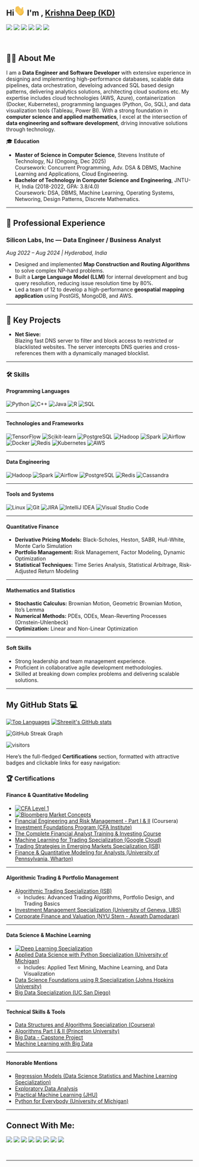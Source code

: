 ## Hi<img src="https://raw.githubusercontent.com/ABSphreak/ABSphreak/master/gifs/Hi.gif" width="30px"> I'm , [Krishna Deep (KD)][website]

[<img height="30" src="https://img.shields.io/badge/website-000000?style=for-the-badge&logo=About.me&logoColor=white" />][website]
[<img height="30" src="https://img.shields.io/badge/twitter-%231DA1F2.svg?&style=for-the-badge&logo=twitter&logoColor=white" />][twitter]
[<img height="30" src = "https://img.shields.io/badge/Youtube-%23E4405F.svg?&style=for-the-badge&logo=Youtube&logoColor=white">][youtube]
[<img height="30" src="https://img.shields.io/badge/LinkedIn-0077B5?style=for-the-badge&logo=linkedin&logoColor=white" />][linkedin]
[<img height="30" src="https://img.shields.io/badge/dev.to-0A0A0A?style=for-the-badge&logo=dev" />][devto]
[<img height="30" src="https://img.shields.io/badge/Gmail-D14836?style=for-the-badge&logo=gmail&logoColor=white" />][gmail]

<br />

## 👩‍💻 About Me 

I am a **Data Engineer and Software Developer** with extensive experience in designing and implementing high-performance databases, scalable data pipelines, data orchestration, develoing advanced SQL based design patterns, delivering analytics solutions, architecting cloud soutions etc. My expertise includes cloud technologies (AWS, Azure), containerization (Docker, Kubernetes), programming languages (Python, Go, SQL), and data visualization tools (Tableau, Power BI). With a strong foundation in **computer science and applied mathematics**, I excel at the intersection of **data engineering and software development**, driving innovative solutions through technology.

🎓 **Education**  
- **Master of Science in Computer Science**, Stevens Institute of Technology, NJ (Ongoing, Dec 2025)  
  Coursework: Concurrent Programming, Adv. DSA & DBMS, Machine Learning and Applications, Cloud Engineering.  
- **Bachelor of Technology in Computer Science and Engineering**, JNTU-H, India (2018-2022, GPA: 3.8/4.0)  
  Coursework: DSA, DBMS, Machine Learning, Operating Systems, Networing, Design Patterns, Discrete Mathematics.   

---

## 🏢 Professional Experience  

### **Silicon Labs, Inc** — Data Engineer / Business Analyst  
*Aug 2022 – Aug 2024 | Hyderabad, India*  
- Designed and implemented **Map Construction and Routing Algorithms** to solve complex NP-hard problems.  
- Built a **Large Language Model (LLM)** for internal development and bug query resolution, reducing issue resolution time by 80%.  
- Led a team of 12 to develop a high-performance **geospatial mapping application** using PostGIS, MongoDB, and AWS.

---

## 🚀 Key Projects  

- **Net Sieve:**  
  Blazing fast DNS server to filter and block access to restricted or blacklisted websites. The server intercepts DNS queries and cross-references them with a dynamically managed blocklist.
 
---

### 🛠 Skills

#### **Programming Languages**
![Python](https://img.shields.io/badge/Python-05122A?style=flat&logo=python&logoColor=2C2255)
![C++](https://img.shields.io/badge/C%2B%2B-05122A?style=flat&logo=c%2B%2B&logoColor=2C2255)
![Java](https://img.shields.io/badge/Java-05122A?style=flat&logo=java&logoColor=FFA518)
![R](https://img.shields.io/badge/R-05122A?style=flat&logo=r&logoColor=2C2255)
![SQL](https://img.shields.io/badge/SQL-05122A?style=flat&logo=postgresql)

---

#### **Technologies and Frameworks**
![TensorFlow](https://img.shields.io/badge/TensorFlow-05122A?style=flat&logo=tensorflow)
![Scikit-learn](https://img.shields.io/badge/Scikit--learn-05122A?style=flat&logo=scikit-learn)
![PostgreSQL](https://img.shields.io/badge/PostgreSQL-05122A?style=flat&logo=postgresql)
![Hadoop](https://img.shields.io/badge/Hadoop-05122A?style=flat&logo=apache-hadoop)
![Spark](https://img.shields.io/badge/Spark-05122A?style=flat&logo=apache-spark)
![Airflow](https://img.shields.io/badge/Airflow-05122A?style=flat&logo=apache-airflow)
![Docker](https://img.shields.io/badge/Docker-05122A?style=flat&logo=docker)
![Redis](https://img.shields.io/badge/Redis-05122A?style=flat&logo=redis)
![Kubernetes](https://img.shields.io/badge/Kubernetes-05122A?style=flat&logo=kubernetes)
![AWS](https://img.shields.io/badge/AWS-05122A?style=flat&logo=amazon-aws)

---

#### **Data Engineering**
![Hadoop](https://img.shields.io/badge/Hadoop-05122A?style=flat&logo=apache-hadoop)
![Spark](https://img.shields.io/badge/Spark-05122A?style=flat&logo=apache-spark)
![Airflow](https://img.shields.io/badge/Airflow-05122A?style=flat&logo=apache-airflow)
![PostgreSQL](https://img.shields.io/badge/PostgreSQL-05122A?style=flat&logo=postgresql)
![Redis](https://img.shields.io/badge/Redis-05122A?style=flat&logo=redis)
![Cassandra](https://img.shields.io/badge/Cassandra-05122A?style=flat&logo=apache-cassandra)

---

#### **Tools and Systems**
![Linux](https://img.shields.io/badge/Linux-05122A?style=flat&logo=linux)
![Git](https://img.shields.io/badge/Git-05122A?style=flat&logo=git)
![JIRA](https://img.shields.io/badge/JIRA-05122A?style=flat&logo=jira)
![IntelliJ IDEA](https://img.shields.io/badge/IntelliJ%20IDEA-05122A?style=flat&logo=intellij-idea)
![Visual Studio Code](https://img.shields.io/badge/Visual%20Studio%20Code-05122A?style=flat&logo=visual-studio-code)

---
#### **Quantitative Finance**
- **Derivative Pricing Models:** Black-Scholes, Heston, SABR, Hull-White, Monte Carlo Simulation  
- **Portfolio Management:** Risk Management, Factor Modeling, Dynamic Optimization  
- **Statistical Techniques:** Time Series Analysis, Statistical Arbitrage, Risk-Adjusted Return Modeling  

---

#### **Mathematics and Statistics**
- **Stochastic Calculus:** Brownian Motion, Geometric Brownian Motion, Ito’s Lemma  
- **Numerical Methods:** PDEs, ODEs, Mean-Reverting Processes (Ornstein-Uhlenbeck)  
- **Optimization:** Linear and Non-Linear Optimization  

---

#### **Soft Skills**
- Strong leadership and team management experience.  
- Proficient in collaborative agile development methodologies.  
- Skilled at breaking down complex problems and delivering scalable solutions.  

---



## My GitHub Stats 💻

[![Top Languages](https://github-readme-stats.vercel.app/api/top-langs/?username=krishnadeepy&hide=html,css&theme=dark)](https://github.com/krishnadeepy/github-readme-stats)
[![Shreejit's GitHub stats](https://github-readme-stats.vercel.app/api?username=krishnadeepy&bg_color=000000&color=4fff67&line=4fff67&point=ffffff&area=true&hide_border=true&theme=dracula)](https://github.com/krishnadeepy/github-readme-stats)

![GitHub Streak Graph](https://github-readme-streak-stats.herokuapp.com/?user=krishnadeepy&theme=highcontrast)

![visitors](https://visitor-badge.laobi.icu/badge?page_id=krishnadeepy)
<br />

[twitter]: https://twitter.com/krishnadeepy
[youtube]: https://www.youtube.com/channel/UCkxV3Br2EsN0lxWowBFOpKw
[website]: https://www.krishnadeepy.com/
[instagram]: https://www.instagram.com/krishnadeepy/
[discord]: https://discord.gg/As463f7tv4
[linkedin]: https://www.linkedin.com/in/krishnadeepy/
[devto]: https://dev.to/krishnadeepy
[gmail]: mailto:krishnadeepy@gmail.com
[facebook]: https://facebook.com/krishnadeepy
[patreon]: https://www.patreon.com/krishnadeepy
[paypal]: https://paypal.me/krishnadeepy?country.x=IN&locale.x=en_GB

Here’s the full-fledged **Certifications** section, formatted with attractive badges and clickable links for easy navigation:


### 🏆 Certifications

#### **Finance & Quantitative Modeling**
- [![CFA Level 1](https://img.shields.io/badge/CFA%20Level%201-3D9AC9?style=flat&logo=cfa-institute)](https://www.cfainstitute.org/en/programs/cfa)
- [![Bloomberg Market Concepts](https://img.shields.io/badge/Bloomberg%20Market%20Concepts-232F44?style=flat&logo=bloomberg)](https://portal.bloombergforeducation.com/certificates/8Nm9y3yx5b9yaWztgxSmewLD)
- [Financial Engineering and Risk Management - Part I & II](https://coursera.org/share/70b94743c090c143954cdcbe01ebf521) (Coursera)
- [Investment Foundations Program (CFA Institute)](http://basno.com/cfbvwwwf)
- [The Complete Financial Analyst Training & Investing Course](https://www.udemy.com/course/the-complete-financial-analyst-training-and-investing-course/)
- [Machine Learning for Trading Specialization (Google Cloud)](https://coursera.org/share/7a85fee31445a626d1212f7c2f55eeab)
- [Trading Strategies in Emerging Markets Specialization (ISB)](https://www.coursera.org/specializations/trading-strategy#courses)
- [Finance & Quantitative Modeling for Analysts (University of Pennsylvania, Wharton)](https://coursera.org/share/abe2916c68432d5d156494c2f1f59b6d)

---

#### **Algorithmic Trading & Portfolio Management**
- [Algorithmic Trading Specialization (ISB)](https://coursera.org/share/d885ad5ddd521bf8ebf5386364281e02)
  - Includes: Advanced Trading Algorithms, Portfolio Design, and Trading Basics
- [Investment Management Specialization (University of Geneva, UBS)](https://www.coursera.org/specializations/investment-management)
- [Corporate Finance and Valuation (NYU Stern - Aswath Damodaran)](https://coursera.org/share/ad6c6e3574db71e2e38777b74b6af97f)

---

#### **Data Science & Machine Learning**
- [![Deep Learning Specialization](https://img.shields.io/badge/Deep%20Learning%20Specialization-FF6F00?style=flat&logo=deeplearning)](https://coursera.org/share/62c6f8a2d4a998dc4856249a1a937e17)
- [Applied Data Science with Python Specialization (University of Michigan)](https://coursera.org/share/a24e1310f62486c32f6a2393fa1240dc)
  - Includes: Applied Text Mining, Machine Learning, and Data Visualization
- [Data Science Foundations using R Specialization (Johns Hopkins University)](https://coursera.org/share/3ca9e040262f60d9c367379013a1e7c1)
- [Big Data Specialization (UC San Diego)](https://coursera.org/share/e3c471b726d96029d683efcfec957692)

---

#### **Technical Skills & Tools**
- [Data Structures and Algorithms Specialization (Coursera)](https://coursera.org/share/98a957a6518b5ca605f44f365df05151)
- [Algorithms Part I & II (Princeton University)](https://www.coursera.org/learn/algorithms-part1)
- [Big Data - Capstone Project](https://coursera.org/share/2f1dc8ec4e40c787dd1cdbcb897339cc)
- [Machine Learning with Big Data](https://coursera.org/share/31c0fe4c97c717e33658619eaab33c85)

---

#### **Honorable Mentions**
- [Regression Models (Data Science Statistics and Machine Learning Specialization)](https://www.coursera.org/learn/regression-models?specialization=data-science-statistics-machine-learning)
- [Exploratory Data Analysis](https://www.coursera.org/learn/exploratory-data-analysis?specialization=data-science-statistics-machine-learning)
- [Practical Machine Learning (JHU)](https://coursera.org/share/e2c31a9900603149be868d0fed729b33)
- [Python for Everybody (University of Michigan)](https://coursera.org/share/1266287fba2a17e954350a24cbcda288)

---

## Connect With Me:

[<img height="30" src="https://img.shields.io/badge/website-000000?style=for-the-badge&logo=About.me&logoColor=white" />][website]
[<img height="30" src = "https://img.shields.io/badge/Youtube-%23E4405F.svg?&style=for-the-badge&logo=Youtube&logoColor=white">][youtube]
[<img height="30" src="https://img.shields.io/badge/twitter-%231DA1F2.svg?&style=for-the-badge&logo=twitter&logoColor=white" />][twitter]
[<img height="30" src="https://img.shields.io/badge/LinkedIn-0077B5?style=for-the-badge&logo=linkedin&logoColor=white" />][linkedin]
[<img height="30" src="https://img.shields.io/badge/dev.to-0A0A0A?style=for-the-badge&logo=dev" />][devto]
[<img height="30" src="https://img.shields.io/badge/Instagram-E4405F?style=for-the-badge&logo=instagram&logoColor=white" />][instagram]
[<img height="30" src="https://img.shields.io/badge/Facebook-1877F2?style=for-the-badge&logo=facebook&logoColor=white" />][facebook]
[<img height="30" src="https://img.shields.io/badge/Discord-7289DA?style=for-the-badge&logo=discord&logoColor=white" />][discord]

<br />

---


<!--
**krishnadeepy/krishnadeepy** is a ✨ _special_ ✨ repository because its `README.md` (this file) appears on your GitHub profile.

Here are some ideas to get you started:

- 🔭 I’m currently working on ...
- 🌱 I’m currently learning ...
- 👯 I’m looking to collaborate on ...
- 🤔 I’m looking for help with ...
- 💬 Ask me about ...
- 📫 How to reach me: ...
- 😄 Pronouns: ...
- ⚡ Fun fact: ...
-->
